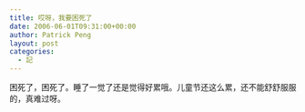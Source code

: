 ```yaml
---
title: 哎呀，我要困死了
date: 2006-06-01T09:31:00+00:00
author: Patrick Peng
layout: post
categories:
  - 記
---
```

困死了，困死了。睡了一觉了还是觉得好累哦。儿童节还这么累，还不能舒舒服服的，真难过呀。
